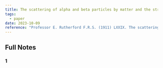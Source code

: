 ```yaml
---
title: The scattering of alpha and beta particles by matter and the structure of the atom
tags:
  - paper
date: 2023-10-09
reference: "Professor E. Rutherford F.R.S. (1911) LXXIX. The scattering of α and β particles by matter and the structure of the atom , The London, Edinburgh, and Dublin Philosophical Magazine and Journal of Science, 21:125, 669-688, DOI: 10.1080/14786440508637080"
---
```

## Full Notes
### 1 
